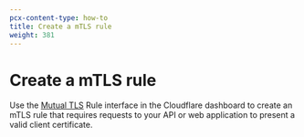 ```yaml
---
pcx-content-type: how-to
title: Create a mTLS rule
weight: 381
---
```


# Create a mTLS rule

Use the [Mutual TLS](/api-shield/security/mtls/configure/) Rule interface in the Cloudflare dashboard to create an mTLS rule that requires requests to your API or web application to present a valid client certificate.
